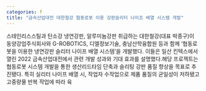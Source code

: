 ```yaml
---
categories: f
title: "금속산업대전 대한철강 협동로봇 이용 강판슬리터 나이프 배열 시스템 개발"
---
```

스테인리스스틸과 탄소강 냉연강판, 알루미늄강판 취급하는 대한철강(대표 박종구)이 동양강업주식회사와 G-ROBOTICS, 디엘정보기술, 충남산학융합원 등과 함께 ‘협동로봇을 이용한 냉연강판 슬리터 나이프 배열 시스템’을 개발했다. 이들은 일산 킨텍스에서 열린 2022 금속산업대전에서 관련 개발 성과와 기대 효과를 설명했다.해당 프로젝트는 협동로봇 시스템 개발을 통한 생산리드타임 단축과 슬리팅 강판 품질 향상을 목표로 추진됐다. 특히 실리터 나이프 배열 시, 작업자 수작업으로 제품 품질의 균일성이 저하됐고 고중량물 반복 작업에 따라 육